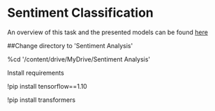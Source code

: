 # Sentiment Classification
An overview of this task and the presented models can be found [here](https://drive.google.com/file/d/1bvA7Ryw3u7pPzBs-DJ-Bz-wIflXK9vN_/view?usp=sharing)

##Change directory to 'Sentiment Analysis'

%cd '/content/drive/MyDrive/Sentiment Analysis'

Install requirements

!pip install tensorflow==1.10

!pip install transformers

